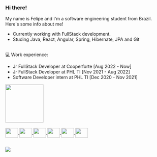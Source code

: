 ### Hi there!
 
 My name is Felipe and I'm a software engineering student from Brazil. Here's some info about me!
 
 - Currently working with FullStack development. 
- Studing Java, React, Angular, Spring, Hibernate, JPA and Git

 ##
 
 💻 Work experience:
- Jr FullStack Developer at Cooperforte [Aug 2022 - Now]
- Jr FullStack Developer at PHL TI [Nov 2021 - Aug 2022]
- Software Developer intern at PHL TI [Dec 2020 - Nov 2021]

<div align="left">
  <a href="https://github.com/felipedeazevedo">
  <img height="120em" src="https://github-readme-stats.vercel.app/api/top-langs/?username=felipedeazevedo&layout=compact&langs_count=7&theme=dark"/>
</div>
<div style="display: inline_block"><br>
  <img align="center" height="30" width="40" src="https://cdn.jsdelivr.net/gh/devicons/devicon/icons/java/java-original.svg">
  <img align="center" height="30" width="40" src="https://cdn.jsdelivr.net/gh/devicons/devicon/icons/angularjs/angularjs-original.svg">
  <img align="center" height="30" width="40" src="https://cdn.jsdelivr.net/gh/devicons/devicon/icons/spring/spring-original.svg">
  <img align="center" height="30" width="40" src="https://cdn.jsdelivr.net/gh/devicons/devicon/icons/microsoftsqlserver/microsoftsqlserver-plain.svg">
  <img align="center" height="30" width="40" src="https://cdn.jsdelivr.net/gh/devicons/devicon/icons/git/git-original.svg">
  <img align="center" height="30" width="40" src="https://cdn.jsdelivr.net/gh/devicons/devicon/icons/react/react-original-wordmark.svg">     
</div>

##

<div>
  <a href="https://www.linkedin.com/in/felipedeazevedos/" target="_blank"><img src="https://img.shields.io/badge/-LinkedIn-%230077B5?style=for-the-badge&logo=linkedin&logoColor=white" target="_blank"></a>
</div>
